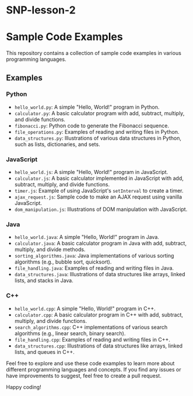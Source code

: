 # SNP-lesson-2
# Sample Code Examples

This repository contains a collection of sample code examples in various programming languages.

## Examples

### Python

- `hello_world.py`: A simple "Hello, World!" program in Python.
- `calculator.py`: A basic calculator program with add, subtract, multiply, and divide functions.
- `fibonacci.py`: Python code to generate the Fibonacci sequence.
- `file_operations.py`: Examples of reading and writing files in Python.
- `data_structures.py`: Illustrations of various data structures in Python, such as lists, dictionaries, and sets.

### JavaScript

- `hello_world.js`: A simple "Hello, World!" program in JavaScript.
- `calculator.js`: A basic calculator implemented in JavaScript with add, subtract, multiply, and divide functions.
- `timer.js`: Example of using JavaScript's `setInterval` to create a timer.
- `ajax_request.js`: Sample code to make an AJAX request using vanilla JavaScript.
- `dom_manipulation.js`: Illustrations of DOM manipulation with JavaScript.

### Java

- `hello_world.java`: A simple "Hello, World!" program in Java.
- `calculator.java`: A basic calculator program in Java with add, subtract, multiply, and divide methods.
- `sorting_algorithms.java`: Java implementations of various sorting algorithms (e.g., bubble sort, quicksort).
- `file_handling.java`: Examples of reading and writing files in Java.
- `data_structures.java`: Illustrations of data structures like arrays, linked lists, and stacks in Java.

### C++

- `hello_world.cpp`: A simple "Hello, World!" program in C++.
- `calculator.cpp`: A basic calculator program in C++ with add, subtract, multiply, and divide functions.
- `search_algorithms.cpp`: C++ implementations of various search algorithms (e.g., linear search, binary search).
- `file_handling.cpp`: Examples of reading and writing files in C++.
- `data_structures.cpp`: Illustrations of data structures like arrays, linked lists, and queues in C++.

Feel free to explore and use these code examples to learn more about different programming languages and concepts. If you find any issues or have improvements to suggest, feel free to create a pull request.

Happy coding!
